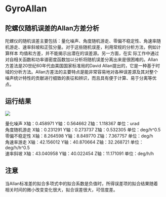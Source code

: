 # GyroAllan

## 陀螺仪随机误差的Allan方差分析

陀螺仪的随机误差主要包括：量化噪声、角度随机游走、零偏不稳定性、角速率随机游走、速率斜坡和正弦分量。对于这些随机误差，利用常规的分析方法，例如计算样本 均值和方差，并不能揭示出潜在的误差源。另一方面，在实 际工作中通过对自相关函数和功率谱密度函数加以分析将随机误差分离出来是很困难的。Allan方差法是20世纪60年代由美国国家标准局的David Allan提出的，它是一种基于时域的分析方法。Allan方差法的主要特点是能非常容易地对各种误差源及其对整个噪声统计特性的贡献进行细致的表征和辨识，而且具有便于计算、易于分离等优点。 <br>

## 运行结果

![](https://github.com/XinLiGitHub/GyroAllan/raw/master/Software/untitled.bmp) <br>

量化噪声     X轴：0.458971 Y轴：0.564662 Z轴：1.118367  单位：urad <br>
角度随机游走  X轴：0.231291 Y轴：0.273737 Z轴：0.532305  单位：deg/h^0.5 <br>
零偏不稳定性  X轴：8.264598 Y轴：8.849770 Z轴：7.367757  单位：deg/h <br>
角速率游走   X轴：42.156012 Y轴：40.870664 Z轴：32.268721  单位：deg/h/h^0.5 <br>
速率斜坡     X轴：43.040958 Y轴：40.022454 Z轴：11.171091  单位：deg/h/h <br>

## 注意

当Allan标准差的拟合多项式中的拟合系数是负值时，所得误差项的拟合结果随着相关时间的微小改变变化很大，拟合误差很大，可信度差。
